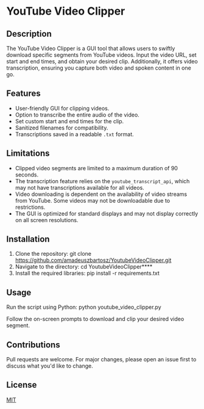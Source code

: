 # YouTube Video Clipper

## Description

The YouTube Video Clipper is a GUI tool that allows users to swiftly download specific segments from YouTube videos. Input the video URL, set start and end times, and obtain your desired clip. Additionally, it offers video transcription, ensuring you capture both video and spoken content in one go.

## Features
- User-friendly GUI for clipping videos.
- Option to transcribe the entire audio of the video.
- Set custom start and end times for the clip.
- Sanitized filenames for compatibility.
- Transcriptions saved in a readable `.txt` format.

## Limitations
- Clipped video segments are limited to a maximum duration of 90 seconds.
- The transcription feature relies on the `youtube_transcript_api`, which may not have transcriptions available for all videos.
- Video downloading is dependent on the availability of video streams from YouTube. Some videos may not be downloadable due to restrictions.
- The GUI is optimized for standard displays and may not display correctly on all screen resolutions.

## Installation
1. Clone the repository: git clone https://github.com/amadeuszbartosz/YoutubeVideoClipper.git
2. Navigate to the directory: cd YoutubeVideoClipper****
3. Install the required libraries: pip install -r requirements.txt


## Usage
Run the script using Python: python youtube_video_clipper.py

Follow the on-screen prompts to download and clip your desired video segment.

## Contributions
Pull requests are welcome. For major changes, please open an issue first to discuss what you'd like to change.

## License
[MIT](https://choosealicense.com/licenses/mit/)
